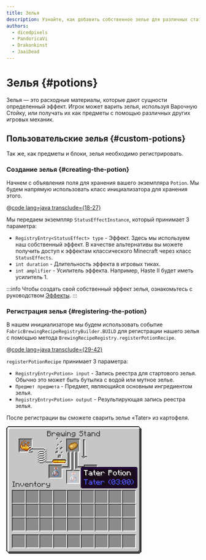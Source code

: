 ```yaml
---
title: Зелья
description: Узнайте, как добавить собственное зелье для различных статусных эффектов.
authors:
  - dicedpixels
  - PandoricaVi
  - Drakonkinst
  - JaaiDead
---
```


# Зелья {#potions}

Зелья — это расходные материалы, которые дают сущности определенный эффект. Игрок может варить зелья, используя Варочную Стойку, или получать их как предметы с помощью различных других игровых механик.

## Пользовательские зелья {#custom-potions}

Так же, как предметы и блоки, зелья необходимо регистрировать.

### Создание зелья {#creating-the-potion}

Начнем с объявления поля для хранения вашего экземпляра `Potion`. Мы будем напрямую использовать класс инициализатора для хранения этого.

@[code lang=java transclude={18-27}](@/reference/latest/src/main/java/com/example/docs/potion/FabricDocsReferencePotions.java)

Мы передаем экземпляр `StatusEffectInstance`, который принимает 3 параметра:

- `RegistryEntry<StatusEffect> type` - Эффект. Здесь мы используем наш собственный эффект. В качестве альтернативы вы можете получить доступ к эффектам классического Minecraft
  через класс `StatusEffects`.
- `int duration` - Длительность эффекта в игровых тиках.
- `int amplifier` - Усилитель эффекта. Например, Haste II будет иметь усилитель 1.

:::info
Чтобы создать свой собственный эффект зелья, ознакомьтесь с руководством [Эффекты](../entities/effects).
:::

### Регистрация зелья {#registering-the-potion}

В нашем инициализаторе мы будем использовать событие `FabricBrewingRecipeRegistryBuilder.BUILD` для регистрации нашего зелья с помощью метода `BrewingRecipeRegistry.registerPotionRecipe`.

@[code lang=java transclude={29-42}](@/reference/latest/src/main/java/com/example/docs/potion/FabricDocsReferencePotions.java)

`registerPotionRecipe` принимает 3 параметра:

- `RegistryEntry<Potion> input` - Запись реестра для стартового зелья. Обычно это может быть бутылка с водой или мутное зелье.
- `Предмет предмета` - Предмет, являющийся основным ингредиентом зелья.
- `RegistryEntry<Potion> output` - Результирующая запись реестра зелья.

После регистрации вы сможете сварить зелье «Tater» из картофеля.

![Эффект в инвентаре игрока](/assets/develop/tater-potion.png)
